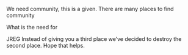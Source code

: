 We need community, this is a given.
There are many places to find community

What is the need for 

JREG
Instead of giving you a third place we’ve decided to destroy the second place.  Hope that helps.